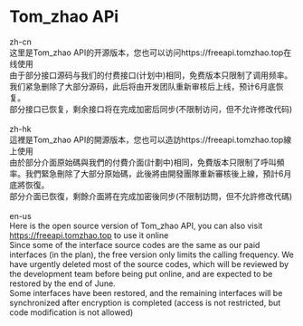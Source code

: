 # Tom_zhao APi
zh-cn
<br>
这里是Tom_zhao API的开源版本，您也可以访问https://freeapi.tomzhao.top在线使用<br>
由于部分接口源码与我们的付费接口(计划中)相同，免费版本只限制了调用频率。我们紧急删除了大部分源码，此后将由开发团队重新审核后上线，预计6月底恢复。
<br>
部分接口已恢复，剩余接口将在完成加密后同步(不限制访问，但不允许修改代码)
<br><br>
zh-hk
<br>
這裡是Tom_zhao API的開源版本，您也可以造訪https://freeapi.tomzhao.top線上使用<br>
由於部分介面原始碼與我們的付費介面(計劃中)相同，免費版本只限制了呼叫頻率。我們緊急刪除了大部分原始碼，此後將由開發團隊重新審核後上線，預計6月底將恢復。
<br>
部分介面已恢復，剩餘介面將在完成加密後同步(不限制訪問，但不允許修改代碼)
<br><br>
en-us
<br>
Here is the open source version of Tom_zhao API, you can also visit https://freeapi.tomzhao.top to use it online<br>
Since some of the interface source codes are the same as our paid interfaces (in the plan), the free version only limits the calling frequency. We have urgently deleted most of the source codes, which will be reviewed by the development team before being put online, and are expected to be restored by the end of June.
<br>
Some interfaces have been restored, and the remaining interfaces will be synchronized after encryption is completed (access is not restricted, but code modification is not allowed)